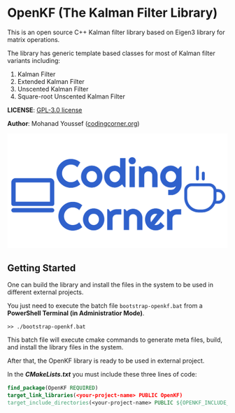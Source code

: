 # OpenKF (The Kalman Filter Library)

This is an open source C++ Kalman filter library based on Eigen3 library for matrix operations.

The library has generic template based classes for most of Kalman filter variants including:

1. Kalman Filter
2. Extended Kalman Filter
3. Unscented Kalman Filter
4. Square-root Unscented Kalman Filter

**LICENSE**: [GPL-3.0 license](LICENSE.md)

**Author**: Mohanad Youssef ([codingcorner.org](https://codingcorner.org/))

![](res/images/codingcorner_cover_image.png)

## Getting Started

One can build the library and install the files in the system to be used in different external projects.

You just need to execute the batch file ``bootstrap-openkf.bat`` from a **PowerShell Terminal (in Administratior Mode)**.

```batch
>> ./bootstrap-openkf.bat
```

This batch file will execute cmake commands to generate meta files, build, and install the library files in the system.

After that, the OpenKF library is ready to be used in external project.

In the **_CMakeLists.txt_** you must include these three lines of code:

````cmake
find_package(OpenKF REQUIRED)
target_link_libraries(<your-project-name> PUBLIC OpenKF)
target_include_directories(<your-project-name> PUBLIC ${OPENKF_INCLUDE_DIR})
````

